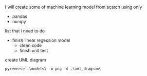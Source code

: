 I will create some of machine learning model from scatch using only 
- pandas
- numpy


list that i need to do 

- finish linear regession model
  - clean code 
  - finish unit test

create UML diagram
```terminal
pyreverse .\models\ -o png -d .\uml_diagram\
```
